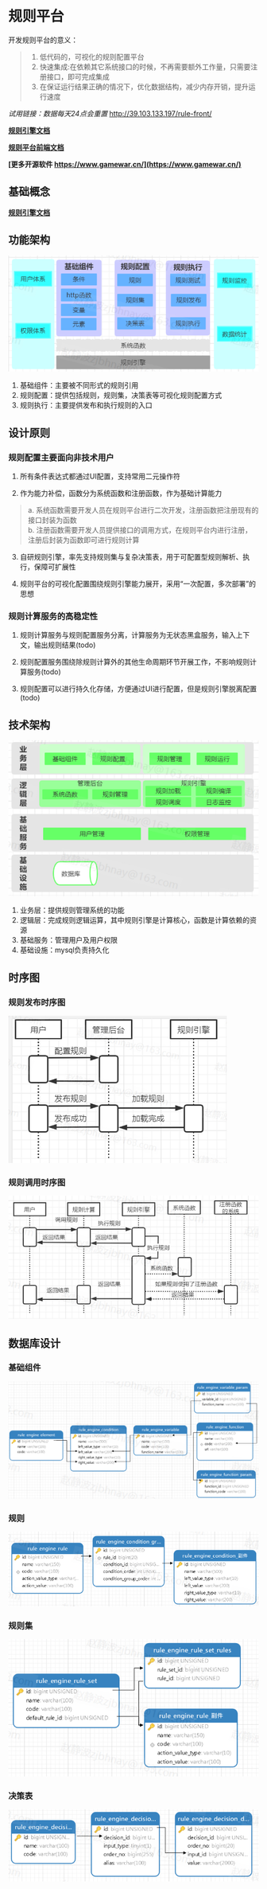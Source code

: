 # 规则平台

开发规则平台的意义：
>1. 低代码的，可视化的规则配置平台  
>2. 快速集成:在依赖其它系统接口的时候，不再需要额外工作量，只需要注册接口，即可完成集成  
>3. 在保证运行结果正确的情况下，优化数据结构，减少内存开销，提升运行速度  

*试用链接：数据每天24点会重置* http://39.103.133.197/rule-front/

**[规则引擎文档](https://github.com/zjb-it/rule-engine/blob/master/README.md)**

**[规则平台前端文档](https://github.com/zjb-it/rule-platform-front/blob/master/README.md)**

**[更多开源软件 https://www.gamewar.cn/](https://www.gamewar.cn/)**

## 基础概念

**[规则引擎文档](https://github.com/zjb-it/rule-engine/blob/master/README.md)**

## 功能架构

![功能架构](https://github.com/zjb-it/rule-platform-server/blob/master/screenshot/module.png)

1. 基础组件：主要被不同形式的规则引用
2. 规则配置：提供包括规则，规则集，决策表等可视化规则配置方式
3. 规则执行：主要提供发布和执行规则的入口

## 设计原则
### 规则配置主要面向非技术用户  
1. 所有条件表达式都通过UI配置，支持常用二元操作符

2. 作为能力补偿，函数分为系统函数和注册函数，作为基础计算能力
>a. 系统函数需要开发人员在规则平台进行二次开发，注册函数把注册现有的接口封装为函数  
>b. 注册函数需要开发人员提供接口的调用方式，在规则平台内进行注册，注册后封装为函数即可进行规则计算

3. 自研规则引擎，率先支持规则集与复杂决策表，用于可配置型规则解析、执行，保障可扩展性

4. 规则平台的可视化配置围绕规则引擎能力展开，采用“一次配置，多次部署”的思想

### 规则计算服务的高稳定性

1. 规则计算服务与规则配置服务分离，计算服务为无状态黑盒服务，输入上下文，输出规则结果(todo)

2. 规则配置服务围绕除规则计算外的其他生命周期环节开展工作，不影响规则计算服务(todo)

3. 规则配置可以进行持久化存储，方便通过UI进行配置，但是规则引擎脱离配置(todo)

## 技术架构

![技术架构](https://github.com/zjb-it/rule-platform-server/blob/master/screenshot/design.png)

1. 业务层：提供规则管理系统的功能
3. 逻辑层：完成规则逻辑运算，其中规则引擎是计算核心，函数是计算依赖的资源
4. 基础服务：管理用户及用户权限
5. 基础设施：mysql负责持久化

## 时序图

### 规则发布时序图
![规则发布时序图](https://github.com/zjb-it/rule-platform-server/blob/master/screenshot/configTime.png)

### 规则调用时序图

![规则调用时序图](https://github.com/zjb-it/rule-platform-server/blob/master/screenshot/exeTime.png)

## 数据库设计

### 基础组件

![基础组件](https://github.com/zjb-it/rule-platform-server/blob/master/screenshot/basic.png)

### 规则

![基础组件](https://github.com/zjb-it/rule-platform-server/blob/master/screenshot/rule.png)

### 规则集

![基础组件](https://github.com/zjb-it/rule-platform-server/blob/master/screenshot/ruleset.png)

### 决策表

![基础组件](https://github.com/zjb-it/rule-platform-server/blob/master/screenshot/decision.png)
